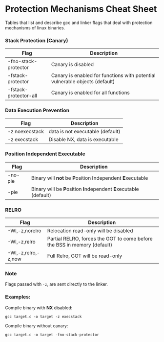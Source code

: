 # Protection Mechanisms Cheat Sheet
Tables that list and describe gcc and linker flags that deal with protection mechanisms of linux binaries.


### Stack Protection (Canary)

| Flag | Description | 
| ------------ | ------------ |
| -fno-stack-protector | Canary is disabled |
| -fstack-protector | Canary is enabled for functions with potential vulnerable objects (default) | 
| -fstack-protector-all | Canary is enabled for all functions|

### Data Execution Prevention

|  Flag |  Description  |
| ------------ | ------------ |
| -z noexecstack | data is not executable (default) |
| -z execstack | Disable NX, data is executable |


### Position Independent Executable

|  Flag |  Description  |
| ------------ | ------------ |
|  -no-pie |  Binary will **not** be **P**osition **I**ndependent **E**xecutable |
| -pie | Binary will be **P**osition **I**ndependent **E**xecutable (default) |

### RELRO

|  Flag |  Description  |
| ------------ | ------------ |
|  -Wl,-z,norelro |  Relocation read-only will be disabled |
| -Wl,-z,relro | Partial RELRO, forces the GOT to come before the BSS in memory (default) |
| -Wl,-z,relro,-z,now | Full Relro, GOT will be read-only |


### Note
Flags passed with `-z`, are sent directly to the linker.

### Examples:
Compile binary with **NX** disabled:
```
gcc target.c -o target -z execstack
```

Compile binary without canary:
```
gcc target.c -o target -fno-stack-protector
```



